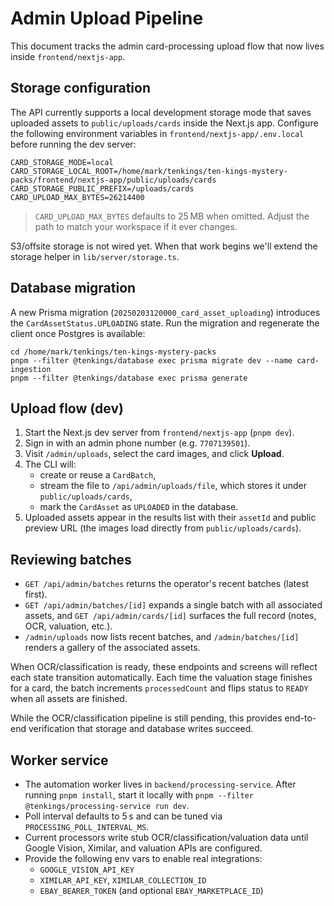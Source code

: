 # Admin Upload Pipeline

This document tracks the admin card-processing upload flow that now lives inside `frontend/nextjs-app`.

## Storage configuration

The API currently supports a local development storage mode that saves uploaded assets to `public/uploads/cards` inside the Next.js app. Configure the following environment variables in `frontend/nextjs-app/.env.local` before running the dev server:

```
CARD_STORAGE_MODE=local
CARD_STORAGE_LOCAL_ROOT=/home/mark/tenkings/ten-kings-mystery-packs/frontend/nextjs-app/public/uploads/cards
CARD_STORAGE_PUBLIC_PREFIX=/uploads/cards
CARD_UPLOAD_MAX_BYTES=26214400
```

> `CARD_UPLOAD_MAX_BYTES` defaults to 25 MB when omitted. Adjust the path to match your workspace if it ever changes.

S3/offsite storage is not wired yet. When that work begins we'll extend the storage helper in `lib/server/storage.ts`.

## Database migration

A new Prisma migration (`20250203120000_card_asset_uploading`) introduces the `CardAssetStatus.UPLOADING` state. Run the migration and regenerate the client once Postgres is available:

```
cd /home/mark/tenkings/ten-kings-mystery-packs
pnpm --filter @tenkings/database exec prisma migrate dev --name card-ingestion
pnpm --filter @tenkings/database exec prisma generate
```

## Upload flow (dev)

1. Start the Next.js dev server from `frontend/nextjs-app` (`pnpm dev`).
2. Sign in with an admin phone number (e.g. `7707139501`).
3. Visit `/admin/uploads`, select the card images, and click **Upload**.
4. The CLI will:
   - create or reuse a `CardBatch`,
   - stream the file to `/api/admin/uploads/file`, which stores it under `public/uploads/cards`,
   - mark the `CardAsset` as `UPLOADED` in the database.
5. Uploaded assets appear in the results list with their `assetId` and public preview URL (the images load directly from `public/uploads/cards`).

## Reviewing batches

- `GET /api/admin/batches` returns the operator's recent batches (latest first).
- `GET /api/admin/batches/[id]` expands a single batch with all associated assets, and `GET /api/admin/cards/[id]` surfaces the full record (notes, OCR, valuation, etc.).
- `/admin/uploads` now lists recent batches, and `/admin/batches/[id]` renders a gallery of the associated assets.

When OCR/classification is ready, these endpoints and screens will reflect each state transition automatically.
Each time the valuation stage finishes for a card, the batch increments `processedCount` and flips status to `READY` when all assets are finished.

While the OCR/classification pipeline is still pending, this provides end-to-end verification that storage and database writes succeed.

## Worker service

- The automation worker lives in `backend/processing-service`. After running `pnpm install`, start it locally with `pnpm --filter @tenkings/processing-service run dev`.
- Poll interval defaults to 5 s and can be tuned via `PROCESSING_POLL_INTERVAL_MS`.
- Current processors write stub OCR/classification/valuation data until Google Vision, Ximilar, and valuation APIs are configured.
- Provide the following env vars to enable real integrations:
  - `GOOGLE_VISION_API_KEY`
  - `XIMILAR_API_KEY`, `XIMILAR_COLLECTION_ID`
  - `EBAY_BEARER_TOKEN` (and optional `EBAY_MARKETPLACE_ID`)
